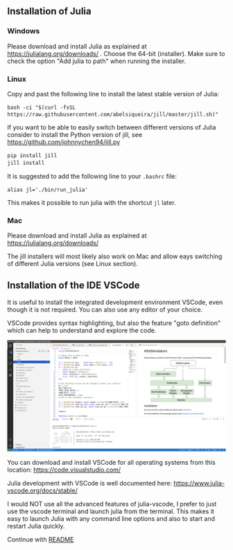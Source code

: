 ## Installation of Julia

### Windows
Please download and install Julia as explained at https://julialang.org/downloads/ .
Choose the 64-bit (installer). Make sure to check the option "Add julia to path" when running the installer.

### Linux

Copy and past the following line to install the latest stable version of Julia:
```
bash -ci "$(curl -fsSL https://raw.githubusercontent.com/abelsiqueira/jill/master/jill.sh)"
```
If you want to be able to easily switch between different versions of Julia consider to install
the Python version of jill, see https://github.com/johnnychen94/jill.py
```bash
pip install jill
jill install
```
It is suggested to add the following line to your ```.bashrc``` file:
```
alias jl='./bin/run_julia'
```
This makes it possible to run julia with the shortcut `jl` later.

### Mac
Please download and install Julia as explained at https://julialang.org/downloads/

The jill installers will most likely also work on Mac and allow eays switching of different Julia versions (see Linux section).

## Installation of the IDE VSCode
It is useful to install the integrated development environment VSCode, even though it is not
required. You can also use any editor of your choice. 

VSCode provides syntax highlighting, but also the feature "goto definition" which can help to understand
and explore the code. 

<p align="center"><img src="vscode.png" width="600" /></p>

You can download and install VSCode for all operating systems from this location: https://code.visualstudio.com/


Julia development with VSCode is well documented here: https://www.julia-vscode.org/docs/stable/

I would NOT use all the advanced features of julia-vscode, I prefer to just use the vscode terminal and launch julia
from the terminal. This makes it easy to launch Julia with any command line options and also to start
and restart Julia quickly.

Continue with [README](../README.md)